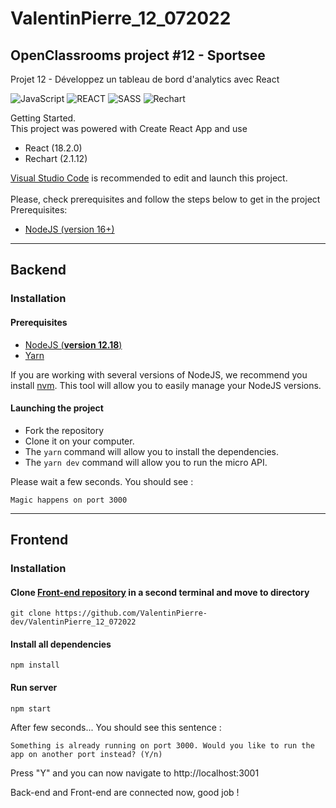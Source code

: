 # ValentinPierre_12_072022
## OpenClassrooms project #12 - Sportsee
Projet 12 - Développez un tableau de bord d'analytics avec React


![JavaScript](https://img.shields.io/badge/Language-JS-yellow) ![REACT](https://img.shields.io/badge/Framework-React-blue) ![SASS](https://img.shields.io/badge/Style-SASS-ff69b4) ![Rechart](https://img.shields.io/badge/Graph-Rechart-red)


Getting Started. <br>
This project was powered with Create React App and use <br>
  - React (18.2.0)
  - Rechart (2.1.12)


[Visual Studio Code](https://code.visualstudio.com/) is recommended to edit and launch this project.
<br>
<br>
Please,  check prerequisites and follow the steps below to get in the project
<br>
Prerequisites: <br>
  - [NodeJS (version 16+)](https://nodejs.org/en/download/)

---

## Backend
### Installation

#### Prerequisites

- [NodeJS (**version 12.18**)](https://nodejs.org/en/)
- [Yarn](https://yarnpkg.com/)

If you are working with several versions of NodeJS, we recommend you install [nvm](https://github.com/nvm-sh/nvm). This tool will allow you to easily manage your NodeJS versions.

#### Launching the project

- Fork the repository
- Clone it on your computer.
- The `yarn` command will allow you to install the dependencies.
- The `yarn dev` command will allow you to run the micro API.

Please wait a few seconds. You should see : <br>

`
Magic happens on port 3000
`

---

## Frontend
### Installation

#### Clone [Front-end repository](https://github.com/ValentinPierre-dev/ValentinPierre_12_072022) in a second terminal and move to directory
```shell 
git clone https://github.com/ValentinPierre-dev/ValentinPierre_12_072022
```
#### Install all dependencies
```shell
npm install
```
#### Run server
```shell
npm start
```
After few seconds... You should see this sentence : <br>

`
Something is already running on port 3000. Would you like to run the app on another port instead? (Y/n)
`

Press "Y" and you can now navigate to http://localhost:3001 

Back-end and Front-end are connected now, good job !